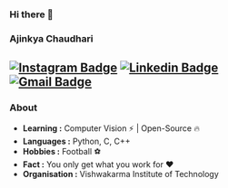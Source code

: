 ### Hi there 👋

### Ajinkya Chaudhari
[![Instagram Badge](https://img.shields.io/badge/-Ajinkya_Chaudhari-1ca0f1?style=flat-square&logo=twitter&logoColor=white&link=https://www.instagram.com/ajinkya_ch/)](https://www.instagram.com/ajinkya_ch)  [![Linkedin Badge](https://img.shields.io/badge/-Ajinkya_Chaudhari-blue?style=flat-square&logo=Linkedin&logoColor=white&link=https://www.linkedin.com/in/ajinkya-chaudhari//)](https://www.linkedin.com/in/ajinkya-chaudhari/) [![Gmail Badge](https://img.shields.io/badge/-ajinkyajc@gmail.com-c14438?style=flat-square&logo=Gmail&logoColor=white&link=mailto:ajinkyajc@gmail.com)](mailto:ajinkyajc@gmail.com)
---------------------------------------------------------------------------------------------------------------------------------------------------------------------------------
### About

-  **Learning :** Computer Vision :zap: | Open-Source :fire:	
-  **Languages :** Python, C, C++
-  **Hobbies :** Football :soccer:
-  **Fact :** You only get what you work for :heart: 
-  **Organisation :** Vishwakarma Institute of Technology

